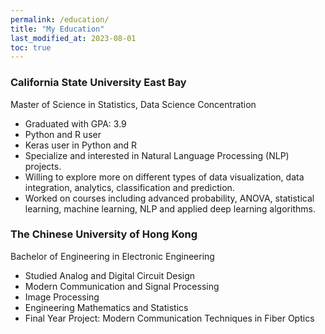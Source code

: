 ```yaml
---
permalink: /education/
title: "My Education"
last_modified_at: 2023-08-01
toc: true
---
```


### California State University East Bay
Master of Science in Statistics, Data Science Concentration

- Graduated with GPA: 3.9
- Python and R user
- Keras user in Python and R
- Specialize and interested in Natural Language Processing (NLP) projects.
- Willing to explore more on different types of data visualization, data integration, analytics, classification and prediction.
- Worked on courses including advanced probability, ANOVA, statistical learning, machine learning, NLP and applied deep learning algorithms.

### The Chinese University of Hong Kong
Bachelor of Engineering in Electronic Engineering

- Studied Analog and Digital Circuit Design
- Modern Communication and Signal Processing
- Image Processing
- Engineering Mathematics and Statistics
- Final Year Project: Modern Communication Techniques in Fiber Optics

